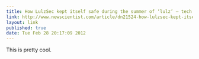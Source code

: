 ```yaml
---
title: How LulzSec kept itself safe during the summer of ‘lulz’ – tech – 28 February 2012 – New Scientist 
link: http://www.newscientist.com/article/dn21524-how-lulzsec-kept-itself-safe-during-the-summer-of-lulz.html 
layout: link
published: true
date: Tue Feb 28 20:17:09 2012
---
```

This is pretty cool.

